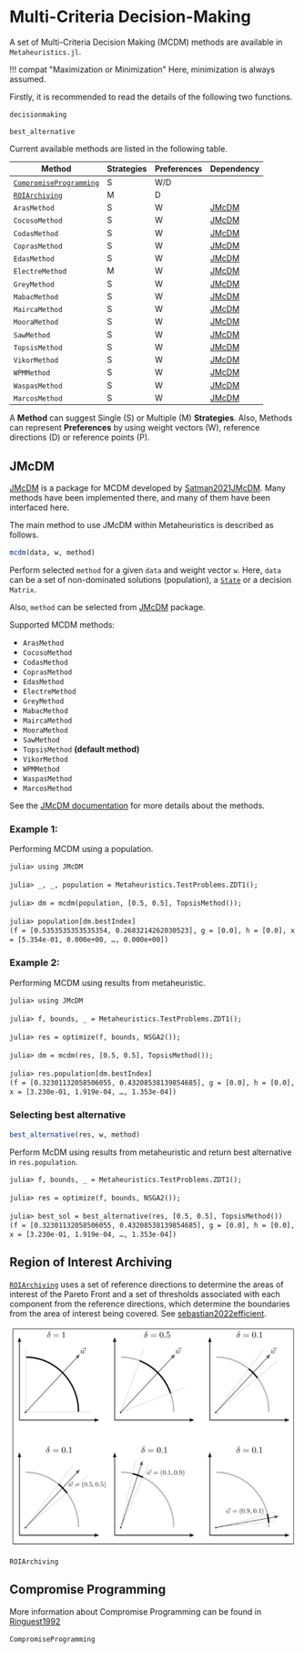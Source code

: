 # Multi-Criteria Decision-Making 

A set of Multi-Criteria Decision Making (MCDM) methods are available in `Metaheuristics.jl`.

!!! compat "Maximization or Minimization"
    Here, minimization is always assumed.   

Firstly, it is recommended to read the details of the following two functions.

```@docs
decisionmaking
```


```@docs
best_alternative
```

Current available methods are listed in the following table.

|     Method      | Strategies | Preferences | Dependency    | 
|-----------------|------------|-------------|---------------|
| [`CompromiseProgramming`](@ref) | S  | W/D         |               |
| [`ROIArchiving`](@ref)  |      M     | D           |               |
| `ArasMethod`    |      S     | W           | [JMcDM](@ref) |
| `CocosoMethod`  |      S     | W           | [JMcDM](@ref) |
| `CodasMethod`   |      S     | W           | [JMcDM](@ref) |
| `CoprasMethod`  |      S     | W           | [JMcDM](@ref) |
| `EdasMethod`    |      S     | W           | [JMcDM](@ref) |
| `ElectreMethod` |      M     | W           | [JMcDM](@ref) |
| `GreyMethod`    |      S     | W           | [JMcDM](@ref) |
| `MabacMethod`   |      S     | W           | [JMcDM](@ref) |
| `MaircaMethod`  |      S     | W           | [JMcDM](@ref) |
| `MooraMethod`   |      S     | W           | [JMcDM](@ref) |
| `SawMethod`     |      S     | W           | [JMcDM](@ref) |
| `TopsisMethod`  |      S     | W           | [JMcDM](@ref) |
| `VikorMethod`   |      S     | W           | [JMcDM](@ref) |
| `WPMMethod`     |      S     | W           | [JMcDM](@ref) |
| `WaspasMethod`  |      S     | W           | [JMcDM](@ref) |
| `MarcosMethod`  |      S     | W           | [JMcDM](@ref) |

A **Method** can suggest Single (S) or Multiple (M) **Strategies**.
Also, Methods can represent **Preferences** by using weight vectors (W),
reference directions (D) or reference points (P).


## JMcDM


[JMcDM](https://github.com/jbytecode/JMcDM) is a package for MCDM developed by [Satman2021JMcDM](@cite).
Many methods have been implemented there, and many of them have been interfaced here.

The main method to use JMcDM within Metaheuristics is described as follows.

```julia
mcdm(data, w, method)
```

Perform selected `method` for a given `data` and weight vector `w`.
Here, `data` can be a set of non-dominated solutions (population), a [`State`](@ref) or a decision `Matrix`.

Also, `method` can be selected from [JMcDM](https://github.com/jbytecode/JMcDM) package.

Supported MCDM methods:

* `ArasMethod`
* `CocosoMethod`
* `CodasMethod`
* `CoprasMethod`
* `EdasMethod`
* `ElectreMethod`
* `GreyMethod`
* `MabacMethod`
* `MaircaMethod`
* `MooraMethod`
* `SawMethod`
* `TopsisMethod` **(default method)**
* `VikorMethod`
* `WPMMethod`
* `WaspasMethod`
* `MarcosMethod`

See the [JMcDM documentation](https://jbytecode.github.io/JMcDM/docs/build/mcdms/) for
more details about the methods.

### Example 1:

Performing MCDM using a population.

```julia-repl
julia> using JMcDM

julia> _, _, population = Metaheuristics.TestProblems.ZDT1();

julia> dm = mcdm(population, [0.5, 0.5], TopsisMethod());

julia> population[dm.bestIndex]
(f = [0.5353535353535354, 0.2683214262030523], g = [0.0], h = [0.0], x = [5.354e-01, 0.000e+00, …, 0.000e+00])
```

### Example 2:

Performing MCDM using results from metaheuristic.

```julia-repl
julia> using JMcDM

julia> f, bounds, _ = Metaheuristics.TestProblems.ZDT1();

julia> res = optimize(f, bounds, NSGA2());

julia> dm = mcdm(res, [0.5, 0.5], TopsisMethod());

julia> res.population[dm.bestIndex]
(f = [0.32301132058506055, 0.43208538139854685], g = [0.0], h = [0.0], x = [3.230e-01, 1.919e-04, …, 1.353e-04])
```

### Selecting best alternative

```julia
best_alternative(res, w, method)
```
Perform McDM using results from metaheuristic and return best alternative in `res.population`.


```julia-repl
julia> f, bounds, _ = Metaheuristics.TestProblems.ZDT1();

julia> res = optimize(f, bounds, NSGA2());

julia> best_sol = best_alternative(res, [0.5, 0.5], TopsisMethod())
(f = [0.32301132058506055, 0.43208538139854685], g = [0.0], h = [0.0], x = [3.230e-01, 1.919e-04, …, 1.353e-04])
```


##  Region of Interest Archiving

[`ROIArchiving`](@ref) uses a set of reference directions to determine the areas of interest of the Pareto
Front and a set of thresholds associated with each component from the reference directions,
which determine the boundaries from the area of interest being covered. See 
[sebastian2022efficient](@cite).

![Parameters for the Region of Interest Archiving method](figs/ROIArchiving-parameters.png)

```@docs
ROIArchiving
```

## Compromise Programming

More information about Compromise Programming
can be found in [Ringuest1992](@cite)

```@docs
CompromiseProgramming
```

